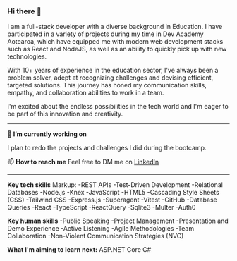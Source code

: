 ### Hi there 👋

I am a full-stack developer with a diverse background in Education. I have participated in a variety of projects during my time in Dev Academy Aotearoa, which have equipped me with modern web development stacks such as React and NodeJS, as well as an ability to quickly pick up with new technologies. 

With 10+ years of experience in the education sector, I've always been a problem solver, adept at recognizing challenges and devising efficient, targeted solutions. This journey has honed my communication skills, empathy, and collaboration abilities to work in a team. 

I'm excited about the endless possibilities in the tech world and I'm eager to be part of this innovation and creativity.

-------------

🔭 **I’m currently working on**

I plan to redo the projects and challenges I did during the bootcamp.

📫 **How to reach me**
Feel free to DM me on [LinkedIn](https://www.linkedin.com/in/willyangzzz/)

-------------
**Key tech skills**
Markup: -REST APIs
        -Test-Driven Development
        -Relational Databases
        -Node.js
-Knex
-JavaScript
-HTML5
-Cascading Style Sheets (CSS)
-Tailwind CSS
-Express.js
-Superagent
-Vitest
-GitHub
-Database Queries
-React
-TypeScript
-ReactQuery
-Sqlite3
-Multer
-Auth0


**Key human skills**
-Public Speaking
-Project Management
-Presentation and Demo Experience
-Active Listening
-Agile Methodologies
-Team Collaboration
-Non-Violent Communication Strategies (NVC)

**What I'm aiming to learn next:**
ASP.NET Core
C#



